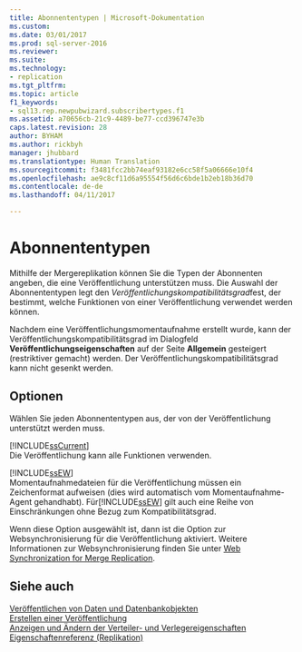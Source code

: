 ```yaml
---
title: Abonnententypen | Microsoft-Dokumentation
ms.custom: 
ms.date: 03/01/2017
ms.prod: sql-server-2016
ms.reviewer: 
ms.suite: 
ms.technology:
- replication
ms.tgt_pltfrm: 
ms.topic: article
f1_keywords:
- sql13.rep.newpubwizard.subscribertypes.f1
ms.assetid: a70656cb-21c9-4489-be77-ccd396747e3b
caps.latest.revision: 28
author: BYHAM
ms.author: rickbyh
manager: jhubbard
ms.translationtype: Human Translation
ms.sourcegitcommit: f3481fcc2bb74eaf93182e6cc58f5a06666e10f4
ms.openlocfilehash: ae9c8cf11d6a95554f56d6c6bde1b2eb18b36d70
ms.contentlocale: de-de
ms.lasthandoff: 04/11/2017

---
```

# <a name="subscriber-types"></a>Abonnententypen
  Mithilfe der Mergereplikation können Sie die Typen der Abonnenten angeben, die eine Veröffentlichung unterstützen muss. Die Auswahl der Abonnententypen legt den *Veröffentlichungskompatibilitätsgrad*fest, der bestimmt, welche Funktionen von einer Veröffentlichung verwendet werden können.  
  
 Nachdem eine Veröffentlichungsmomentaufnahme erstellt wurde, kann der Veröffentlichungskompatibilitätsgrad im Dialogfeld **Veröffentlichungseigenschaften** auf der Seite **Allgemein** gesteigert (restriktiver gemacht) werden. Der Veröffentlichungskompatibilitätsgrad kann nicht gesenkt werden.  
  
## <a name="options"></a>Optionen  
 Wählen Sie jeden Abonnententypen aus, der von der Veröffentlichung unterstützt werden muss.  
  
 [!INCLUDE[ssCurrent](../../includes/sscurrent-md.md)]  
 Die Veröffentlichung kann alle Funktionen verwenden.  
  
 [!INCLUDE[ssEW](../../includes/ssew-md.md)]  
 Momentaufnahmedateien für die Veröffentlichung müssen ein Zeichenformat aufweisen (dies wird automatisch vom Momentaufnahme-Agent gehandhabt). Für[!INCLUDE[ssEW](../../includes/ssew-md.md)] gilt auch eine Reihe von Einschränkungen ohne Bezug zum Kompatibilitätsgrad.  
  
 Wenn diese Option ausgewählt ist, dann ist die Option zur Websynchronisierung für die Veröffentlichung aktiviert. Weitere Informationen zur Websynchronisierung finden Sie unter [Web Synchronization for Merge Replication](../../relational-databases/replication/web-synchronization-for-merge-replication.md).  
  
## <a name="see-also"></a>Siehe auch  
 [Veröffentlichen von Daten und Datenbankobjekten](../../relational-databases/replication/publish/publish-data-and-database-objects.md)   
 [Erstellen einer Veröffentlichung](../../relational-databases/replication/publish/create-a-publication.md)   
 [Anzeigen und Ändern der Verteiler- und Verlegereigenschaften](../../relational-databases/replication/view-and-modify-distributor-and-publisher-properties.md)   
 [Eigenschaftenreferenz &#40;Replikation&#41;](../../relational-databases/replication/properties-reference-replication.md)  
  
  
